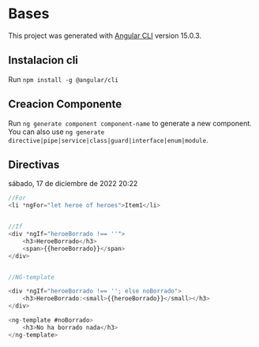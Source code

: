 # Bases

This project was generated with [Angular CLI](https://github.com/angular/angular-cli) version 15.0.3.

## Instalacion cli

Run `npm install -g @angular/cli` 

## Creacion Componente

Run `ng generate component component-name` to generate a new component. You can also use `ng generate directive|pipe|service|class|guard|interface|enum|module`.

## Directivas

sábado, 17 de diciembre de 2022
20:22

```javascript
//For
<li *ngFor="let heroe of heroes">Item1</li>


//If
<div *ngIf="heroeBorrado !== ''">
    <h3>HeroeBorrado</h3>
    <span>{{heroeBorrado}}</span>
</div>


//NG-template

<div *ngIf="heroeBorrado !== ''; else noBorrado">
    <h3>HeroeBorrado:<small>{{heroeBorrado}}</small></h3>
</div>

<ng-template #noBorrado>
    <h3>No ha borrado nada</h3>
</ng-template>
